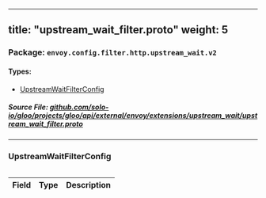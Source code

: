 
---
title: "upstream_wait_filter.proto"
weight: 5
---

<!-- Code generated by solo-kit. DO NOT EDIT. -->


### Package: `envoy.config.filter.http.upstream_wait.v2` 
#### Types:


- [UpstreamWaitFilterConfig](#upstreamwaitfilterconfig)
  



##### Source File: [github.com/solo-io/gloo/projects/gloo/api/external/envoy/extensions/upstream_wait/upstream_wait_filter.proto](https://github.com/solo-io/gloo/blob/main/projects/gloo/api/external/envoy/extensions/upstream_wait/upstream_wait_filter.proto)





---
### UpstreamWaitFilterConfig



```yaml

```

| Field | Type | Description |
| ----- | ---- | ----------- | 





<!-- Start of HubSpot Embed Code -->
<script type="text/javascript" id="hs-script-loader" async defer src="//js.hs-scripts.com/5130874.js"></script>
<!-- End of HubSpot Embed Code -->
